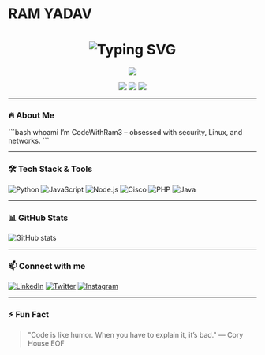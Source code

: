 <h1  color="Red">RAM YADAV</h1>
<!-- LED Banner Animation -->
<h1 align="center">
  <img src="https://readme-typing-svg.herokuapp.com?font=Fira+Code&weight=500&size=26&pause=1000&center=true&vCenter=true&width=600&height=60&lines=Linux+Nerd+%F0%9F%90%A7;Ethical+Hacker+(in+training)+%F0%9F%90%B1%E2%80%8D%E2%9A%A1;Network+Explorer+%F0%9F%94%8C" alt="Typing SVG" />
</h1>

<p align="center">
  <img src="https://capsule-render.vercel.app/api?type=rect&color=gradient&height=2"/>
</p>

<p align="center">
  <img src="https://img.shields.io/badge/Linux%20Enthusiast-%2300ffae?style=for-the-badge&logo=linux&logoColor=black" />
  <img src="https://img.shields.io/badge/Ethical%20Hacking-%2300ffaa?style=for-the-badge&logo=kalilinux&logoColor=white" />
  <img src="https://img.shields.io/badge/Computer%20Networks-%2300ccff?style=for-the-badge&logo=cisco&logoColor=white" />
</p>

---

### 🔥 About Me

\```bash
whoami
I’m CodeWithRam3 – obsessed with security, Linux, and networks.
\```

---

### 🛠️ Tech Stack & Tools

![Python](https://img.shields.io/badge/-Python-3776AB?style=flat&logo=python&logoColor=white)
![JavaScript](https://img.shields.io/badge/-JavaScript-F7DF1E?style=flat&logo=javascript&logoColor=black)
![Node.js](https://img.shields.io/badge/-Node.js-339933?style=flat&logo=nodedotjs&logoColor=white)
![Cisco](https://img.shields.io/badge/-Cisco-1BA0D7?style=flat&logo=cisco&logoColor=white)
![PHP](https://img.shields.io/badge/-PHP-777BB4?style=flat&logo=php&logoColor=white)
![Java](https://img.shields.io/badge/-Java-007396?style=flat&logo=java&logoColor=white)

---

### 📊 GitHub Stats

![GitHub stats](https://github-readme-stats.vercel.app/api?username=CodeWithRam3&show_icons=true&theme=radical)

---

### 📫 Connect with me

[![LinkedIn](https://img.shields.io/badge/-LinkedIn-0A66C2?style=flat&logo=linkedin&logoColor=white)](https://linkedin.com/in/yourprofile)
[![Twitter](https://img.shields.io/badge/-Twitter-1DA1F2?style=flat&logo=twitter&logoColor=white)](https://twitter.com/yourhandle)
[![Instagram](https://img.shields.io/badge/-Instagram-E4405F?style=flat&logo=instagram&logoColor=white)](https://instagram.com/yourhandle)

---

### ⚡ Fun Fact

> "Code is like humor. When you have to explain it, it’s bad." — Cory House
EOF

